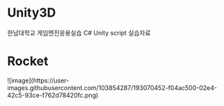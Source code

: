# Unity3D

한남대학교 게임엔진응용실습 C# Unity script 실습자료


<h1>Rocket</h1>
![image](https://user-images.githubusercontent.com/103854287/193070452-f04ac500-02e4-42c5-93ce-f762d78420fc.png)
